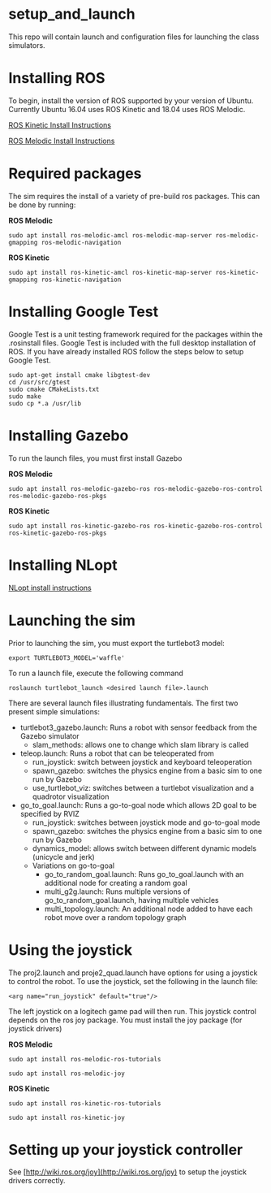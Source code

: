 # setup_and_launch
This repo will contain launch and configuration files for launching the class simulators.

# Installing ROS
To begin, install the version of ROS supported by your version of Ubuntu. Currently Ubuntu 16.04 uses ROS Kinetic and 18.04 uses ROS Melodic.

[ROS Kinetic Install Instructions](http://wiki.ros.org/kinetic/Installation/Ubuntu)

[ROS Melodic Install Instructions](http://wiki.ros.org/melodic/Installation/Ubuntu)

# Required packages
The sim requires the install of a variety of pre-build ros packages. This can be done by running:

**ROS Melodic**

`sudo apt install ros-melodic-amcl ros-melodic-map-server ros-melodic-gmapping ros-melodic-navigation`

**ROS Kinetic**

`sudo apt install ros-kinetic-amcl ros-kinetic-map-server ros-kinetic-gmapping ros-kinetic-navigation`

# Installing Google Test
Google Test is a unit testing framework required for the packages within the .rosinstall files. Google Test is included with the full desktop installation of ROS. If you have already installed ROS follow the steps below to setup Google Test.

```console
sudo apt-get install cmake libgtest-dev
cd /usr/src/gtest
sudo cmake CMakeLists.txt
sudo make
sudo cp *.a /usr/lib
```
# Installing Gazebo
To run the launch files, you must first install Gazebo

**ROS Melodic**

`sudo apt install ros-melodic-gazebo-ros ros-melodic-gazebo-ros-control ros-melodic-gazebo-ros-pkgs`

**ROS Kinetic**

`sudo apt install ros-kinetic-gazebo-ros ros-kinetic-gazebo-ros-control ros-kinetic-gazebo-ros-pkgs`

# Installing NLopt

[NLopt install instructions](https://nlopt.readthedocs.io/en/latest/#download-and-installation)

# Launching the sim
Prior to launching the sim, you must export the turtlebot3 model:

`export TURTLEBOT3_MODEL='waffle'`

To run a launch file, execute the following command

`roslaunch turtlebot_launch <desired launch file>.launch`

There are several launch files illustrating fundamentals. The first two present simple simulations:
* turtlebot3_gazebo.launch: Runs a robot with sensor feedback from the Gazebo simulator
  * slam_methods: allows one to change which slam library is called
* teleop.launch: Runs a robot that can be teleoperated from 
  * run_joystick: switch between joystick and keyboard teleoperation
  * spawn_gazebo: switches the physics engine from a basic sim to one run by Gazebo
  * use_turtlebot_viz: switches between a turtlebot visualization and a quadrotor visualization
* go_to_goal.launch: Runs a go-to-goal node which allows 2D goal to be specified by RVIZ
  * run_joystick: switches between joystick mode and go-to-goal mode
  * spawn_gazebo: switches the physics engine from a basic sim to one run by Gazebo
  * dynamics_model: allows switch between different dynamic models (unicycle and jerk)
  * Variations on go-to-goal 
     * go_to_random_goal.launch: Runs go_to_goal.launch with an additional node for creating a random goal
     * multi_g2g.launch: Runs multiple versions of go_to_random_goal.launch, having multiple vehicles
     *  multi_topology.launch: An additional node added to have each robot move over a random topology graph

# Using the joystick
The proj2.launch and proje2_quad.launch have options for using a joystick to control the robot. To use the joystick, set the following in the launch file: 

`<arg name="run_joystick" default="true"/>`

The left joystick on a logitech game pad will then run. This joystick control depends on the ros joy package. You must install the joy package (for joystick drivers)

**ROS Melodic**

`sudo apt install ros-melodic-ros-tutorials`

`sudo apt install ros-melodic-joy`

**ROS Kinetic**

`sudo apt install ros-kinetic-ros-tutorials`

`sudo apt install ros-kinetic-joy`

# Setting up your joystick controller
See [http://wiki.ros.org/joy](http://wiki.ros.org/joy) to setup the joystick drivers correctly.
